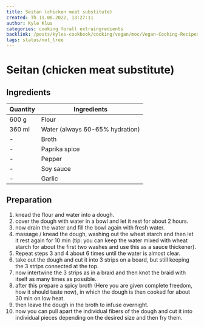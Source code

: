 ```yaml
---
title: Seitan (chicken meat substitute)
created: Th 11.08.2022, 13:27:11
author: Kyle Klus
categories: cooking forall extraingredients
backlink: /posts/kyles-cookbook/cooking/vegan/moc/Vegan-Cooking-Recipes.html
tags: status/not_tree
---
```


# Seitan (chicken meat substitute)

## Ingredients

| Quantity | Ingredients |
| ------ | ------------------------------- |
| 600 g | Flour |
| 360 ml | Water (always 60-65% hydration) |
| - | Broth |
| - | Paprika spice |
| - | Pepper |
| - | Soy sauce |
| - | Garlic |

## Preparation

1. knead the flour and water into a dough.
2. cover the dough with water in a bowl and let it rest for about 2 hours.
3. now drain the water and fill the bowl again with fresh water.
4. massage / knead the dough, washing out the wheat starch and then let it rest again for 10 min (tip: you can keep the water mixed with wheat starch for about the first two washes and use this as a sauce thickener).
5. Repeat steps 3 and 4 about 6 times until the water is almost clear.
6. take out the dough and cut it into 3 strips on a board, but still keeping the 3 strips connected at the top.
7. now intertwine the 3 strips as in a braid and then knot the braid with itself as many times as possible.
8. after this prepare a spicy broth (Here you are given complete freedom, how it should taste now), in which the dough is then cooked for about 30 min on low heat.
9. then leave the dough in the broth to infuse overnight.
10. now you can pull apart the individual fibers of the dough and cut it into individual pieces depending on the desired size and then fry them.
